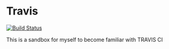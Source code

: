 # Travis
[![Build Status](https://travis-ci.org/stephenrlouie/travis.svg?branch=master)](https://travis-ci.org/stephenrlouie/travis)

This is a sandbox for myself to become familiar with TRAVIS CI
